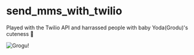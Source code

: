 # send_mms_with_twilio

Played with the Twilio API and harrassed people with baby Yoda(Grodu)'s cuteness 👾

![Grogu!](https://i.ibb.co/9VqDnnX/Screen-Shot-2021-09-02-at-1-15-12-PM.png)
